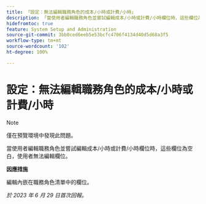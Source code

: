 ```yaml
---
title: 「設定：無法編輯職務角色的成本/小時或計費/小時」
description: 「當使用者編輯職務角色並嘗試編輯成本/小時或計費/小時欄位時，這些欄位為空白，使用者無法編輯欄位。」
hidefromtoc: true
feature: System Setup and Administration
source-git-commit: 3bb0ced6eeb5e53bcfc4706f4134d40d5d68a3f5
workflow-type: tm+mt
source-wordcount: '102'
ht-degree: 100%

---
```



# 設定：無法編輯職務角色的成本/小時或計費/小時

>[!NOTE]
>
>僅在預覽環境中發現此問題。

當使用者編輯職務角色並嘗試編輯成本/小時或計費/小時欄位時，這些欄位為空白，使用者無法編輯欄位。

**因應措施**

編輯內嵌在職務角色清單中的欄位。

_於 2023 年 6 月 29 日首次回報。_

